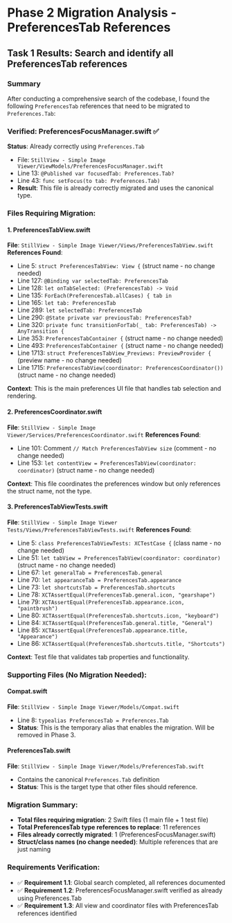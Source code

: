 # Phase 2 Migration Analysis - PreferencesTab References

## Task 1 Results: Search and identify all PreferencesTab references

### Summary
After conducting a comprehensive search of the codebase, I found the following `PreferencesTab` references that need to be migrated to `Preferences.Tab`:

### Verified: PreferencesFocusManager.swift ✅
**Status**: Already correctly using `Preferences.Tab`
- File: `StillView - Simple Image Viewer/ViewModels/PreferencesFocusManager.swift`
- Line 13: `@Published var focusedTab: Preferences.Tab?`
- Line 43: `func setFocus(to tab: Preferences.Tab)`
- **Result**: This file is already correctly migrated and uses the canonical type.

### Files Requiring Migration:

#### 1. PreferencesTabView.swift
**File**: `StillView - Simple Image Viewer/Views/PreferencesTabView.swift`
**References Found**:
- Line 5: `struct PreferencesTabView: View {` (struct name - no change needed)
- Line 127: `@Binding var selectedTab: PreferencesTab`
- Line 128: `let onTabSelected: (PreferencesTab) -> Void`
- Line 135: `ForEach(PreferencesTab.allCases) { tab in`
- Line 165: `let tab: PreferencesTab`
- Line 289: `let selectedTab: PreferencesTab`
- Line 290: `@State private var previousTab: PreferencesTab?`
- Line 320: `private func transitionForTab(_ tab: PreferencesTab) -> AnyTransition {`
- Line 353: `PreferencesTabContainer {` (struct name - no change needed)
- Line 493: `PreferencesTabContainer {` (struct name - no change needed)
- Line 1713: `struct PreferencesTabView_Previews: PreviewProvider {` (preview name - no change needed)
- Line 1715: `PreferencesTabView(coordinator: PreferencesCoordinator())` (struct name - no change needed)

**Context**: This is the main preferences UI file that handles tab selection and rendering.

#### 2. PreferencesCoordinator.swift
**File**: `StillView - Simple Image Viewer/Services/PreferencesCoordinator.swift`
**References Found**:
- Line 101: Comment `// Match PreferencesTabView size` (comment - no change needed)
- Line 153: `let contentView = PreferencesTabView(coordinator: coordinator)` (struct name - no change needed)

**Context**: This file coordinates the preferences window but only references the struct name, not the type.

#### 3. PreferencesTabViewTests.swift
**File**: `StillView - Simple Image Viewer Tests/Views/PreferencesTabViewTests.swift`
**References Found**:
- Line 5: `class PreferencesTabViewTests: XCTestCase {` (class name - no change needed)
- Line 51: `let tabView = PreferencesTabView(coordinator: coordinator)` (struct name - no change needed)
- Line 67: `let generalTab = PreferencesTab.general`
- Line 70: `let appearanceTab = PreferencesTab.appearance`
- Line 73: `let shortcutsTab = PreferencesTab.shortcuts`
- Line 78: `XCTAssertEqual(PreferencesTab.general.icon, "gearshape")`
- Line 79: `XCTAssertEqual(PreferencesTab.appearance.icon, "paintbrush")`
- Line 80: `XCTAssertEqual(PreferencesTab.shortcuts.icon, "keyboard")`
- Line 84: `XCTAssertEqual(PreferencesTab.general.title, "General")`
- Line 85: `XCTAssertEqual(PreferencesTab.appearance.title, "Appearance")`
- Line 86: `XCTAssertEqual(PreferencesTab.shortcuts.title, "Shortcuts")`

**Context**: Test file that validates tab properties and functionality.

### Supporting Files (No Migration Needed):

#### Compat.swift
**File**: `StillView - Simple Image Viewer/Models/Compat.swift`
- Line 8: `typealias PreferencesTab = Preferences.Tab`
- **Status**: This is the temporary alias that enables the migration. Will be removed in Phase 3.

#### PreferencesTab.swift
**File**: `StillView - Simple Image Viewer/Models/PreferencesTab.swift`
- Contains the canonical `Preferences.Tab` definition
- **Status**: This is the target type that other files should reference.

### Migration Summary:
- **Total files requiring migration**: 2 Swift files (1 main file + 1 test file)
- **Total PreferencesTab type references to replace**: 11 references
- **Files already correctly migrated**: 1 (PreferencesFocusManager.swift)
- **Struct/class names (no change needed)**: Multiple references that are just naming

### Requirements Verification:
- ✅ **Requirement 1.1**: Global search completed, all references documented
- ✅ **Requirement 1.2**: PreferencesFocusManager.swift verified as already using Preferences.Tab
- ✅ **Requirement 1.3**: All view and coordinator files with PreferencesTab references identified